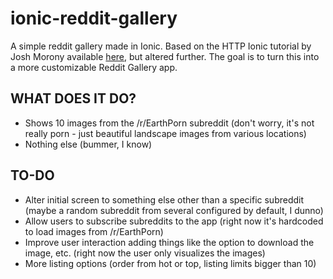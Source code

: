 # ionic-reddit-gallery
A simple reddit gallery made in Ionic. Based on the HTTP Ionic tutorial by Josh Morony available [here](https://www.joshmorony.com/using-http-to-fetch-remote-data-from-a-server-in-ionic-2/), but altered further.
The goal is to turn this into a more customizable Reddit Gallery app.

## WHAT DOES IT DO?

- Shows 10 images from the /r/EarthPorn subreddit (don't worry, it's not really porn - just beautiful landscape images from various locations)
- Nothing else (bummer, I know)

## TO-DO
- Alter initial screen to something else other than a specific subreddit (maybe a random subreddit from several configured by default, I dunno)
- Allow users to subscribe subreddits to the app (right now it's hardcoded to load images from /r/EarthPorn)
- Improve user interaction adding things like the option to download the image, etc. (right now the user only visualizes the images)
- More listing options (order from hot or top, listing limits bigger than 10)
